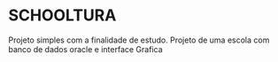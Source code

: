 # SCHOOLTURA
Projeto simples com a finalidade de estudo. Projeto de uma escola com banco de dados oracle e interface Grafica
